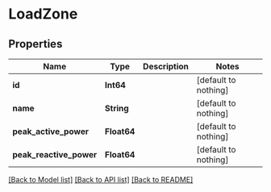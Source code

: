 # LoadZone


## Properties
Name | Type | Description | Notes
------------ | ------------- | ------------- | -------------
**id** | **Int64** |  | [default to nothing]
**name** | **String** |  | [default to nothing]
**peak_active_power** | **Float64** |  | [default to nothing]
**peak_reactive_power** | **Float64** |  | [default to nothing]


[[Back to Model list]](../README.md#models) [[Back to API list]](../README.md#api-endpoints) [[Back to README]](../README.md)


